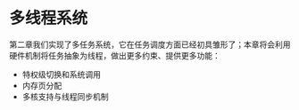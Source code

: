 # 多线程系统

第二章我们实现了多任务系统，它在任务调度方面已经初具雏形了；本章将会利用硬件机制将任务抽象为线程，做出更多约束、提供更多功能：
- 特权级切换和系统调用
- 内存页分配
- 多核支持与线程同步机制

